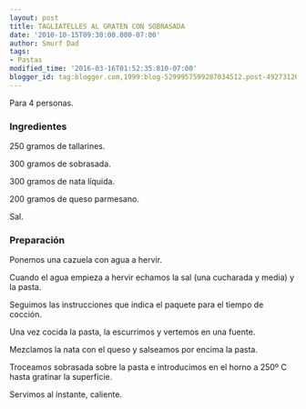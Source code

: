 ```yaml
---
layout: post
title: TAGLIATELLES AL GRATEN CON SOBRASADA
date: '2010-10-15T09:30:00.000-07:00'
author: Smurf Dad
tags:
- Pastas
modified_time: '2016-03-16T01:52:35.810-07:00'
blogger_id: tag:blogger.com,1999:blog-5299957599287034512.post-4927312681376881808
---
```


Para 4 personas.

<h3>Ingredientes</h3>

250 gramos de tallarines.

300 gramos de sobrasada.

300 gramos de nata líquida.

200 gramos de queso parmesano.

Sal.

<h3>Preparación</h3>

Ponemos una cazuela con agua a hervir.

Cuando el agua empieza a hervir echamos la sal (una cucharada y media) y la pasta.

Seguimos las instrucciones que indica el paquete para el tiempo de cocción.

Una vez cocida la pasta, la escurrimos y vertemos en una fuente.

Mezclamos la nata con el queso y salseamos por encima la pasta.

Troceamos sobrasada sobre la pasta e introducimos en el horno a 250&ordm; C hasta gratinar la superficie.

Servimos al instante, caliente.

